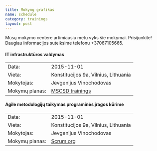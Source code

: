 ```yaml
---
title: Mokymų grafikas
name: schedule
category: trainings
layout: post
---
```


Mūsų mokymo centere artimiausiu metu vyks šie mokymai. Prisijunkite! Daugiau informacijos suteiksime telefonu +37067105665.

#### IT infrastruktūros valdymas
<table>
  <tbody>
    <tr>
      <td>Data:</td>
      <td>2015-11-01</td>
    </tr>
    <tr>
      <td>Vieta:</td>
      <td>Konstitucijos 9a, Vilnius, Lithuania</td>
    </tr>
    <tr>
      <td>Mokytojas:</td>
      <td>Jevgenijus Vinochodovas</td>
    </tr>
    <tr>
      <td>Mokymų planas:</td>
      <td><a href="http://www.microsoft.com" target="_blank">MSCSD trainings</a></td>
    </tr>
  </tbody>
</table>

#### Agile metodologijų taikymas programinės įragos kūrime 
<table>
  <tbody>
    <tr>
      <td>Data:</td>
      <td>2015-11-01</td>
    </tr>
    <tr>
      <td>Vieta:</td>
      <td>Konstitucijos 9a, Vilnius, Lithuania</td>
    </tr>
    <tr>
      <td>Mokytojas:</td>
      <td>Jevgenijus Vinochodovas</td>
    </tr>
    <tr>
      <td>Mokymų planas:</td>
      <td><a href="http://www.scrum.org" target="_blank">Scrum.org</a></td>
    </tr>
  </tbody>
</table>
